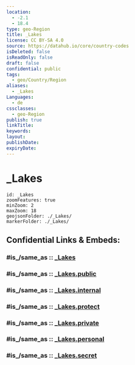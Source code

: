 ```yaml
---
location:
  - -2.1
  - 18.4
type: geo-Region
title: _Lakes
license: CC BY-SA 4.0
source: https://datahub.io/core/country-codes
isDeleted: false
isReadOnly: false
draft: false
confidential: public
tags:
  - geo/Country/Region
aliases:
  - _Lakes
Languages:
  - de
cssclasses:
  - geo-Region
publish: true
linkTitle:
keywords:
layout:
publishDate:
expiryDate:
---
```


# _Lakes

```leaflet
id: _Lakes
zoomFeatures: true 
minZoom: 2 
maxZoom: 18
geojsonFolder: ./_Lakes/
markerFolder: ./_Lakes/
```


## Confidential Links & Embeds: 

### #is_/same_as :: [_Lakes](/_Standards/Earth/Continent/Africa/Africa~Central/Congo~Kinshasa/provinces~Congo-Kinshasa@1997/Bandundu/_Lakes.md) 

### #is_/same_as :: [_Lakes.public](/_public/Earth/Continent/Africa/Africa~Central/Congo~Kinshasa/provinces~Congo-Kinshasa@1997/Bandundu/_Lakes.public.md) 

### #is_/same_as :: [_Lakes.internal](/_internal/Earth/Continent/Africa/Africa~Central/Congo~Kinshasa/provinces~Congo-Kinshasa@1997/Bandundu/_Lakes.internal.md) 

### #is_/same_as :: [_Lakes.protect](/_protect/Earth/Continent/Africa/Africa~Central/Congo~Kinshasa/provinces~Congo-Kinshasa@1997/Bandundu/_Lakes.protect.md) 

### #is_/same_as :: [_Lakes.private](/_private/Earth/Continent/Africa/Africa~Central/Congo~Kinshasa/provinces~Congo-Kinshasa@1997/Bandundu/_Lakes.private.md) 

### #is_/same_as :: [_Lakes.personal](/_personal/Earth/Continent/Africa/Africa~Central/Congo~Kinshasa/provinces~Congo-Kinshasa@1997/Bandundu/_Lakes.personal.md) 

### #is_/same_as :: [_Lakes.secret](/_secret/Earth/Continent/Africa/Africa~Central/Congo~Kinshasa/provinces~Congo-Kinshasa@1997/Bandundu/_Lakes.secret.md)


